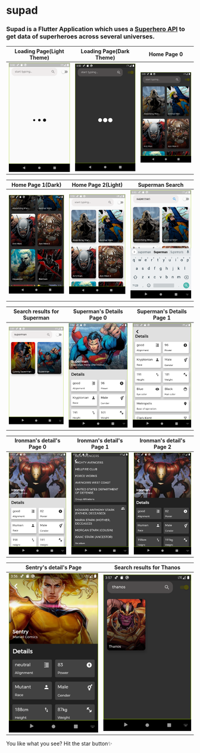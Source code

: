 # supad

### Supad is a Flutter Application which uses a [Superhero API](https://superheroapi.com/) to get data of superheroes across several universes. 

|Loading Page(Light Theme)|Loading Page(Dark Theme)|Home Page 0|
|:---:|:---:|:---:|
|![img](screenshots/loadinglight.png)|![img](screenshots/loadingdark.png)|![](screenshots/home0.png)|

|Home Page 1(Dark)|Home Page 2(Light)|Superman Search|
|:---:|:---:|:---:|
|![img](screenshots/homedark.png)|![img](screenshots/homelight.png)|![](screenshots/supermansearch.png)|

|Search results for Superman|Superman's Details Page 0|Superman's Details Page 1|
|:---:|:---:|:---:|
|![](screenshots/supermanresults.png)|![img](screenshots/supermandeets0.png)|![img](screenshots/supermandeets.png)|

|Ironman's detail's Page 0|Ironman's detail's Page 1|Ironman's detail's Page 2|
|:---:|:---:|:---:|
|![](screenshots/ironmandeets.png)|![img](screenshots/ironmandeets1.png)|![img](screenshots/ironmandeetsdark.png)|

|Sentry's detail's Page|Search results for Thanos|
|:---:|:---:|
|![](screenshots/sentrydeets.png)|![img](screenshots/thanossearch.png)|


You like what you see? Hit the star button✨

[1]: http://www.twitter.com/olumidenwosu
[2]: http://www.facebook.com/sednaoui
[3]: https://plus.google.com/+CarlSednaoui
[4]: http://carlsed.tumblr.com
[5]: http://dribbble.com/carlsednaoui
[6]: http://www.github.com/carlsednaoui
